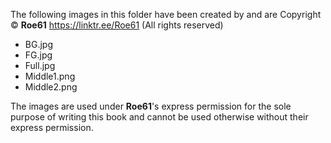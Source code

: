 The following images in this folder have been created by and are Copyright © **Roe61** <https://linktr.ee/Roe61> (All rights reserved)

- BG.jpg
- FG.jpg
- Full.jpg
- Middle1.png
- Middle2.png

The images are used under **Roe61**'s express permission for the sole purpose of writing this book and cannot be used otherwise without their express permission.
